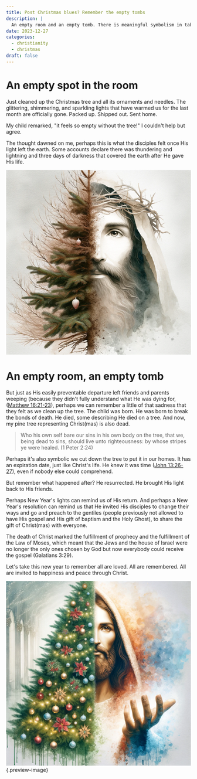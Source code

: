 ```yaml
---
title: Post Christmas blues? Remember the empty tombs
description: |
  An empty room and an empty tomb. There is meaningful symbolism in taking down the tree. 
date: 2023-12-27
categories:
  - christianity
  - christmas
draft: false
---
```


# An empty spot in the room

Just cleaned up the Christmas tree and all its ornaments and needles. The glittering, shimmering, and sparkling lights that have warmed us for the last month are officially gone. Packed up. Shipped out. Sent home. 

My child remarked, "it feels so empty without the tree!" I couldn't help but agree. 

The thought dawned on me, perhaps this is what the disciples felt once His light left the earth. Some accounts declare there was thundering and lightning and three days of darkness that covered the earth after He gave His life. 

![A dead Christmas tree reminds us of a Christ who died for us _on_ a tree, the cross.](../img/dalle-half-tree-half-christ-dying.jpeg)

# An empty room, an empty tomb

But just as His easily preventable departure left friends and parents weeping (because they didn't fully understand what He was dying for, ([Matthew 16:21-23](https://www.churchofjesuschrist.org/study/scriptures/nt/matt/16?id=p21-p23&lang=eng#p21)), perhaps we can remember a little of that sadness that they felt as we clean up the tree. The child was born. He was born to break the bonds of death. He died, some describing He died on a tree. And now, my pine tree representing Christ(mas) is also dead. 

> Who his own self bare our sins in his own body on the tree, that we, being dead to sins, should live unto righteousness: by whose stripes ye were healed. (1 Peter 2:24)

Perhaps it's also symbolic we cut down the tree to put it in our homes. It has an expiration date, just like Christ's life. He knew it was time ([John 13:26-27](https://www.churchofjesuschrist.org/study/scriptures/nt/john/13?id=p26-p27&lang=eng#p26)), even if nobody else could comprehend.

But remember what happened after? He resurrected. He brought His light back to His friends. 

Perhaps New Year's lights can remind us of His return. And perhaps a New Year's resolution can remind us that He invited His disciples to change their ways and go and preach to the gentiles (people previously not allowed to have His gospel and His gift of baptism and the Holy Ghost), to share the gift of Christ(mas) with everyone. 

The death of Christ marked the fulfillment of prophecy and the fulfillment of the Law of Moses, which meant that the Jews and the house of Israel were no longer the only ones chosen by God but now everybody could receive the gospel (Galatians 3:29). 

Let's take this new year to remember all are loved. All are remembered. All are invited to happiness and peace through Christ. 

![Dead tree? Remember the living Christ!](../img/dalle-half-tree-half-christ-color.jpeg){.preview-image}
 


